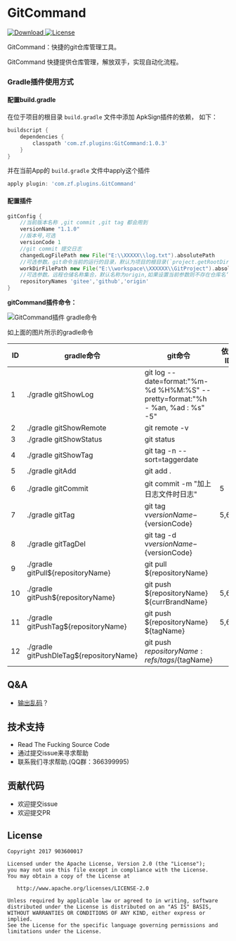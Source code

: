 # GitCommand
[ ![Download](https://api.bintray.com/packages/zf/maven/GitCommand/images/download.svg) ](https://github.com/903600017/ApkSign/release)
[![License](https://img.shields.io/badge/License-Apache%202.0-blue.svg)](https://raw.githubusercontent.com/903600017/GitCommand/master/LICENSE)




GitCommand：快捷的git仓库管理工具。

GitCommand 快捷提供仓库管理，解放双手，实现自动化流程。


### Gradle插件使用方式

#### 配置build.gradle

在位于项目的根目录 `build.gradle` 文件中添加 ApkSign插件的依赖， 如下：

```groovy
buildscript {
    dependencies {
        classpath 'com.zf.plugins:GitCommand:1.0.3'
    }
}
```

并在当前App的 `build.gradle` 文件中apply这个插件

```groovy
apply plugin: 'com.zf.plugins.GitCommand'
```

#### 配置插件

```groovy
gitConfig {
    //当前版本名称 ,git commit ,git tag 都会用到
    versionName "1.1.0"
    //版本号,可选
    versionCode 1
    //git commit 提交日志
    changedLogFilePath new File("E:\\XXXXX\\log.txt").absolutePath
    //可选参数。git命令当前的运行的目录，默认为项目的根目录(`project.getRootDir().absolutePath`)
    workDirFilePath new File("E:\\workspace\\XXXXXX\\GitProject").absolutePath
    //可选参数。远程仓储名称集合，默认名称为origin,如果设置当前参数则不存在仓库名‘origin’. 远程仓储名是通过命令 `git remote add Hello http://wwww.baidu.com/Hello.git` 所添加的， Hello就是远程仓库名
    repositoryNames 'gitee','github','origin'
}
```
	
**gitCommand插件命令：**

![GitCommand插件 gradle命令](https://raw.githubusercontent.com/903600017/GitCommand/master/pic/gradle_git_command.png)

 
 如上面的图片所示的gradle命令
 

| ID |     gradle命令  | git命令 |  依赖ID|
|----|----------------| ------- |---|
|  1 | ./gradle gitShowLog             |    git log --date=format:\"%m-%d %H%M:%S\" --pretty=format:\"%h - %an, %ad : %s\" -5"  |  |
|  2 | ./gradle gitShowRemote             |    git remote -v  | |
|  3 | ./gradle gitShowStatus             |    git status| |
|  4 | ./gradle gitShowTag             |    git tag -n --sort=taggerdate| |
|  5 | ./gradle gitAdd             |   git add .  | |
|  6 | ./gradle gitCommit             |     git commit -m "加上日志文件时日志" |5 |
|  7 | ./gradle gitTag            |   git tag v${versionName}-${versionCode}    |5,6 |
|  8 | ./gradle gitTagDel             |    git tag -d v${versionName}-${versionCode}   | |
|  9 | ./gradle gitPull${repositoryName}            |    git pull ${repositoryName}  | |
| 10 | ./gradle gitPush${repositoryName}            |    git push ${repositoryName}  ${currBrandName}  |5,6 |
| 11 | ./gradle gitPushTag${repositoryName}            |    git push ${repositoryName} ${tagName}  |5,6,7 |
| 12 | ./gradle gitPushDleTag${repositoryName}            |    git push ${repositoryName} :refs/tags/${tagName} ||

 

## Q&A
- [输出乱码](https://github.com/903600017/GitCommand/wiki/Terminal-%E8%BE%93%E5%87%BA%E4%B9%B1%E7%A0%81%EF%BC%9F)？

## 技术支持

* Read The Fucking Source Code
* 通过提交issue来寻求帮助
* 联系我们寻求帮助.(QQ群：366399995)

## 贡献代码
* 欢迎提交issue
* 欢迎提交PR


## License

    Copyright 2017 903600017

    Licensed under the Apache License, Version 2.0 (the "License");
    you may not use this file except in compliance with the License.
    You may obtain a copy of the License at

       http://www.apache.org/licenses/LICENSE-2.0

    Unless required by applicable law or agreed to in writing, software
    distributed under the License is distributed on an "AS IS" BASIS,
    WITHOUT WARRANTIES OR CONDITIONS OF ANY KIND, either express or implied.
    See the License for the specific language governing permissions and
    limitations under the License.
